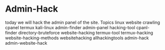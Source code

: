 # Admin-Hack
today we will hack the admin panel of the site.  Topics linux website crawling cpanel termux kali-linux admin-finder admin-panel hacking-tool cpanl-finder directory-bruteforce website-hacking termux-tool termux-hacking website-hacking-methods websitehacking allhackingtools admin-hack admin-website-hack
